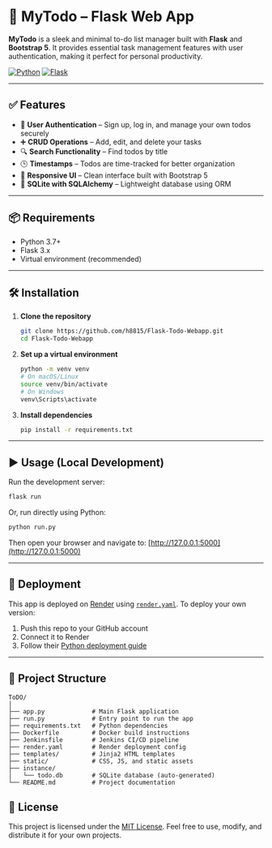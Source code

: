 # 📝 MyTodo – Flask Web App

**MyTodo** is a sleek and minimal to-do list manager built with **Flask** and **Bootstrap 5**. It provides essential task management features with user authentication, making it perfect for personal productivity.

[![Python](https://img.shields.io/badge/Python-3776AB?logo=python&logoColor=fff)](#)
[![Flask](https://img.shields.io/badge/Flask-000?logo=flask&logoColor=fff)](#)

---

## ✅ Features

* 🔐 **User Authentication** – Sign up, log in, and manage your own todos securely
* ➕ **CRUD Operations** – Add, edit, and delete your tasks
* 🔍 **Search Functionality** – Find todos by title
* 🕒 **Timestamps** – Todos are time-tracked for better organization
* 📱 **Responsive UI** – Clean interface built with Bootstrap 5
* 💾 **SQLite with SQLAlchemy** – Lightweight database using ORM

---

## 📦 Requirements

* Python 3.7+
* Flask 3.x
* Virtual environment (recommended)

---

## 🛠️ Installation

1. **Clone the repository**

   ```bash
   git clone https://github.com/h8815/Flask-Todo-Webapp.git
   cd Flask-Todo-Webapp
   ```

2. **Set up a virtual environment**

   ```bash
   python -m venv venv
   # On macOS/Linux
   source venv/bin/activate
   # On Windows
   venv\Scripts\activate
   ```

3. **Install dependencies**

   ```bash
   pip install -r requirements.txt
   ```

---

## ▶️ Usage (Local Development)

Run the development server:

```bash
flask run
```

Or, run directly using Python:

```bash
python run.py
```

Then open your browser and navigate to:
[http://127.0.0.1:5000](http://127.0.0.1:5000)

---

## 🚀 Deployment

This app is deployed on [Render](https://render.com) using [`render.yaml`](render.yaml).
To deploy your own version:

1. Push this repo to your GitHub account
2. Connect it to Render
3. Follow their [Python deployment guide](https://render.com/docs/deploy-flask)

---

## 📁 Project Structure


```
ToDO/
│
├── app.py             # Main Flask application
├── run.py             # Entry point to run the app
├── requirements.txt   # Python dependencies
├── Dockerfile         # Docker build instructions
├── Jenkinsfile        # Jenkins CI/CD pipeline
├── render.yaml        # Render deployment config
├── templates/         # Jinja2 HTML templates
├── static/            # CSS, JS, and static assets
├── instance/
│   └── todo.db        # SQLite database (auto-generated)
└── README.md          # Project documentation
```

## 📄 License

This project is licensed under the [MIT License](LICENSE).
Feel free to use, modify, and distribute it for your own projects.

